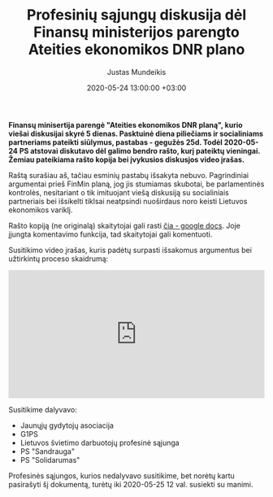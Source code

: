 ﻿---
title:  Profesinių sąjungų diskusija dėl Finansų ministerijos parengto Ateities ekonomikos DNR plano
date:  2020-05-24 13:00:00 +03:00
author:  Justas Mundeikis
layout:  post
comments:  true
citation:  false
permalink:  2020/05/24/PS-diskusija-del-FinMin-DNR-plano
image:    /assets/2020/05/24/PS_susitikimas_2020-05-24.png
thumbnail:  /assets/2020/05/24/thumb.PS_susitikimas_2020-05-24.png
categories:
 - Ekonomika
tags:
 - ES
 - Ekonomikos skatinimas
---

**Finansų minisertija parengė "Ateities ekonomikos DNR planą", kurio viešai diskusijai skyrė 5 dienas. Pasktuinė diena piliečiams ir socialiniams partneriams pateikti siūlymus, pastabas - gegužės 25d. Todėl 2020-05-24 PS atstovai diskutavo dėl galimo bendro rašto, kurį pateiktų vieningai. Žemiau pateikiama rašto kopija bei įvykusios diskusjos video įrašas.**<!--more-->

Raštą surašiau aš, tačiau esminių pastabų išsakyta nebuvo. Pagrindiniai argumentai prieš FinMin planą, jog jis stumiamas skubotai, be parlamentinės kontrolės, nesitariant o tik imituojant viešą diskusiją su socialiniais partneriais bei išsikelti tiklsai neatpsindi nuoširdaus noro keisti Lietuvos ekonomikos variklį.

Rašto kopiją (ne originalą) skaitytojai gali rasti [čia - google docs](https://docs.google.com/document/d/1HEJRm-n-IueLP3riRO6JLpTCb56ao6IRmTh_f9sqY5g/edit?usp=sharing). Joje įjungta komentavimo funkcija, tad skaitytojai gali komentuoti.

Susitikimo video įrašas, kuris padėtų surpasti išsakomus argumentus bei užtirkintų proceso skaidrumą:

<div style="position: relative; overflow: hidden; padding-top: 50%;"><iframe style="position: absolute; top: 0;left: 0; width: 100%; height: 100%;border: 0;" src="https://www.youtube.com/embed/2IV6NRarois" frameborder='0' scrolling='no' allowfullscreen></iframe></div>

Susitikime dalyvavo:
* Jaunųjų gydytojų asociacija
* G1PS
* Lietuvos švietimo darbuotojų profesinė sąjunga
* PS "Sandrauga"
* PS "Solidarumas"

Profesinės sąjungos, kurios nedalyvavo susitikime, bet norėtų kartu pasirašyti šį dokumentą, turėtų iki 2020-05-25 12 val. susiekti su manimi.
